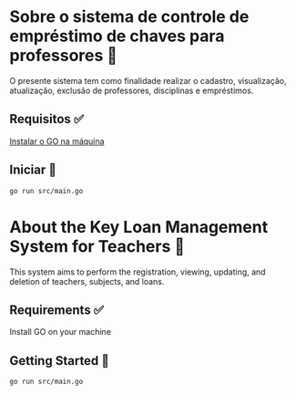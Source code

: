 
# Sobre o sistema de controle de empréstimo de chaves para professores 📝  
O presente sistema tem como finalidade realizar o cadastro, visualização, atualização, exclusão de professores, disciplinas e empréstimos.

## Requisitos ✅

[Instalar o GO na máquina](https://go.dev/dl/)


## Iniciar 🚀 

```
go run src/main.go
```


# About the Key Loan Management System for Teachers 📝
This system aims to perform the registration, viewing, updating, and deletion of teachers, subjects, and loans.

## Requirements ✅
Install GO on your machine

## Getting Started 🚀

```
go run src/main.go
```